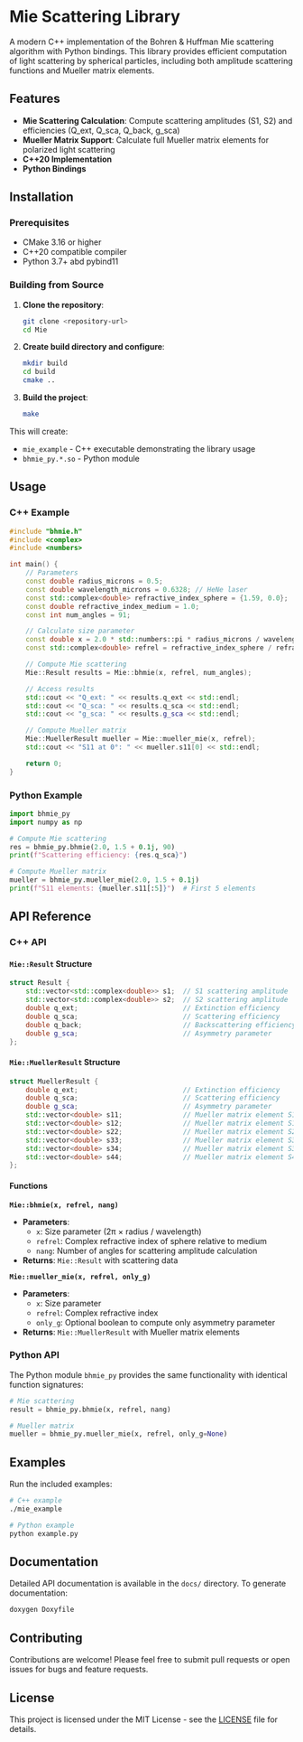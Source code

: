 # Mie Scattering Library

A modern C++ implementation of the Bohren & Huffman Mie scattering algorithm with Python bindings. This library provides efficient computation of light scattering by spherical particles, including both amplitude scattering functions and Mueller matrix elements.

## Features

- **Mie Scattering Calculation**: Compute scattering amplitudes (S1, S2) and efficiencies (Q_ext, Q_sca, Q_back, g_sca)
- **Mueller Matrix Support**: Calculate full Mueller matrix elements for polarized light scattering
- **C++20 Implementation**
- **Python Bindings**

## Installation

### Prerequisites

- CMake 3.16 or higher
- C++20 compatible compiler
- Python 3.7+ abd pybind11


### Building from Source

1. **Clone the repository**:
   ```bash
   git clone <repository-url>
   cd Mie
   ```

2. **Create build directory and configure**:
   ```bash
   mkdir build
   cd build
   cmake ..
   ```

3. **Build the project**:
   ```bash
   make
   ```

This will create:
- `mie_example` - C++ executable demonstrating the library usage
- `bhmie_py.*.so` - Python module

## Usage

### C++ Example

```cpp
#include "bhmie.h"
#include <complex>
#include <numbers>

int main() {
    // Parameters
    const double radius_microns = 0.5;
    const double wavelength_microns = 0.6328; // HeNe laser
    const std::complex<double> refractive_index_sphere = {1.59, 0.0};
    const double refractive_index_medium = 1.0;
    const int num_angles = 91;

    // Calculate size parameter
    const double x = 2.0 * std::numbers::pi * radius_microns / wavelength_microns;
    const std::complex<double> refrel = refractive_index_sphere / refractive_index_medium;

    // Compute Mie scattering
    Mie::Result results = Mie::bhmie(x, refrel, num_angles);

    // Access results
    std::cout << "Q_ext: " << results.q_ext << std::endl;
    std::cout << "Q_sca: " << results.q_sca << std::endl;
    std::cout << "g_sca: " << results.g_sca << std::endl;

    // Compute Mueller matrix
    Mie::MuellerResult mueller = Mie::mueller_mie(x, refrel);
    std::cout << "S11 at 0°: " << mueller.s11[0] << std::endl;

    return 0;
}
```

### Python Example

```python
import bhmie_py
import numpy as np

# Compute Mie scattering
res = bhmie_py.bhmie(2.0, 1.5 + 0.1j, 90)
print(f"Scattering efficiency: {res.q_sca}")

# Compute Mueller matrix
mueller = bhmie_py.mueller_mie(2.0, 1.5 + 0.1j)
print(f"S11 elements: {mueller.s11[:5]}")  # First 5 elements
```

## API Reference

### C++ API

#### `Mie::Result` Structure
```cpp
struct Result {
    std::vector<std::complex<double>> s1;  // S1 scattering amplitude
    std::vector<std::complex<double>> s2;  // S2 scattering amplitude
    double q_ext;                          // Extinction efficiency
    double q_sca;                          // Scattering efficiency
    double q_back;                         // Backscattering efficiency
    double g_sca;                          // Asymmetry parameter
};
```

#### `Mie::MuellerResult` Structure
```cpp
struct MuellerResult {
    double q_ext;                          // Extinction efficiency
    double q_sca;                          // Scattering efficiency
    double g_sca;                          // Asymmetry parameter
    std::vector<double> s11;               // Mueller matrix element S11
    std::vector<double> s12;               // Mueller matrix element S12
    std::vector<double> s22;               // Mueller matrix element S22
    std::vector<double> s33;               // Mueller matrix element S33
    std::vector<double> s34;               // Mueller matrix element S34
    std::vector<double> s44;               // Mueller matrix element S44
};
```

#### Functions

**`Mie::bhmie(x, refrel, nang)`**
- **Parameters**:
  - `x`: Size parameter (2π × radius / wavelength)
  - `refrel`: Complex refractive index of sphere relative to medium
  - `nang`: Number of angles for scattering amplitude calculation
- **Returns**: `Mie::Result` with scattering data

**`Mie::mueller_mie(x, refrel, only_g)`**
- **Parameters**:
  - `x`: Size parameter
  - `refrel`: Complex refractive index
  - `only_g`: Optional boolean to compute only asymmetry parameter
- **Returns**: `Mie::MuellerResult` with Mueller matrix elements

### Python API

The Python module `bhmie_py` provides the same functionality with identical function signatures:

```python
# Mie scattering
result = bhmie_py.bhmie(x, refrel, nang)

# Mueller matrix
mueller = bhmie_py.mueller_mie(x, refrel, only_g=None)
```


## Examples

Run the included examples:

```bash
# C++ example
./mie_example

# Python example
python example.py
```

## Documentation

Detailed API documentation is available in the `docs/` directory. To generate documentation:

```bash
doxygen Doxyfile
```

## Contributing

Contributions are welcome! Please feel free to submit pull requests or open issues for bugs and feature requests.

## License

This project is licensed under the MIT License - see the [LICENSE](LICENSE) file for details.
